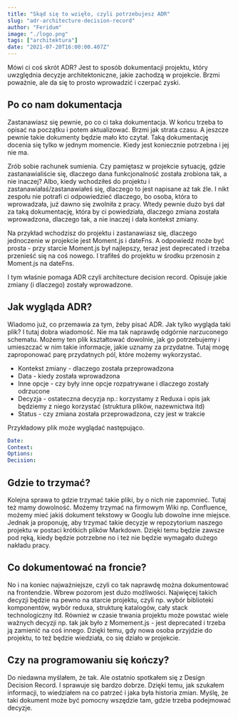 ```yaml
---
title: "Skąd się to wzięło, czyli potrzebujesz ADR"
slug: "adr-architecture-decision-record"
author: "Feridum"
image: "./logo.png"
tags: ["architektura"]
date: "2021-07-20T16:00:00.407Z"
---
```


Mówi ci coś skrót ADR? Jest to sposób dokumentacji projektu, który uwzględnia decyzje architektoniczne, jakie zachodzą w projekcie. Brzmi poważnie, ale da się to prosto wprowadzić i czerpać zyski.

<!--more-->

## Po co nam dokumentacja

Zastanawiasz się pewnie, po co ci taka dokumentacja. W końcu trzeba to opisać na początku i potem aktualizować. Brzmi jak strata czasu. A jeszcze pewnie takie dokumenty będzie mało kto czytał. Taką dokumentację docenia się tylko w jednym momencie. Kiedy jest koniecznie potrzebna i jej nie ma. 

Zrób sobie rachunek sumienia. Czy pamiętasz w projekcie sytuację, gdzie zastanawialiście się, dlaczego dana funkcjonalność została zrobiona tak, a nie inaczej? Albo, kiedy wchodziłeś do projektu i zastanawiałaś/zastanawiałeś się, dlaczego to jest napisane aż tak źle. I nikt zespołu nie potrafi ci odpowiedzieć dlaczego, bo osoba, która to wprowadzała, już dawno się zwolniła z pracy. Wtedy pewnie dużo byś dał za taką dokumentację, która by ci powiedziała, dlaczego zmiana została wprowadzona, dlaczego tak, a nie inaczej i dała kontekst zmiany.

Na przykład wchodzisz do projektu i zastanawiasz się, dlaczego jednoczenie w projekcie jest Moment.js i dateFns. A odpowiedź może być prosta - przy starcie Moment.js był najlepszy, teraz jest deprecated i trzeba przenieść się na coś nowego. I trafiłeś do projektu w środku przenosin z Moment.js na dateFns.

I tym właśnie pomaga ADR czyli architecture decision record. Opisuje jakie zmiany (i dlaczego) zostały wprowadzone.

## Jak wygląda ADR?

Wiadomo już, co przemawia za tym, żeby pisać ADR. Jak tylko wygląda taki plik? I tutaj dobra wiadomość. Nie ma tak naprawdę odgórnie narzuconego schematu. Możemy ten plik kształtować dowolnie, jak go potrzebujemy i umieszczać w nim takie informacje, jakie uznamy za przydatne. Tutaj mogę zaproponować parę przydatnych pól, które możemy wykorzystać.

- Kontekst zmiany - dlaczego została przeprowadzona
- Data - kiedy została wprowadzona
- Inne opcje - czy były inne opcje rozpatrywane i dlaczego zostały odrzucone
- Decyzja - ostateczna decyzja np.: korzystamy z Reduxa i opis jak będziemy z niego korzystać (struktura plików, nazewnictwa itd)
- Status - czy zmiana została przeprowadzona, czy jest w trakcie

Przykładowy plik może wyglądać następująco.

```yaml
Date: 
Context: 
Options: 
Decision:
```

## Gdzie to trzymać?

Kolejna sprawa to gdzie trzymać takie pliki, by o nich nie zapomnieć. Tutaj też mamy dowolność. Możemy trzymać na firmowym Wiki np. Confluence, możemy mieć jakiś dokument tekstowy w Googlu lub dowolne inne miejsce. Jednak ja proponuję, aby trzymać takie decyzje w repozytorium naszego projektu w postaci krótkich plików Markdown. Dzięki temu będzie zawsze pod ręką, kiedy będzie potrzebne no i też nie będzie wymagało dużego nakładu pracy.

## Co dokumentować na froncie?

No i na koniec najważniejsze, czyli co tak naprawdę można dokumentować na frontendzie. Wbrew pozorom jest dużo możliwości. Najwięcej takich decyzji będzie na pewno na starcie projektu, czyli np. wybór biblioteki komponentów, wybór reduxa, strukturę katalogów, cały stack technologiczny itd. Również w czasie trwania projektu może powstać wiele ważnych decyzji np. tak jak było z Momement.js - jest deprecated i trzeba ją zamienić na coś innego. Dzięki temu, gdy nowa osoba przyjdzie do projektu, to też będzie wiedziała, co się działo w projekcie.

## Czy na programowaniu się kończy?

Do niedawna myślałem, że tak. Ale ostatnio spotkałem się z Design Decision Record. I sprawuje się bardzo dobrze. Dzięki temu, jak szukałem informacji, to wiedziałem na co patrzeć i jaka była historia zmian. Myślę, że taki dokument może być pomocny wszędzie tam, gdzie trzeba podejmować decyzje.